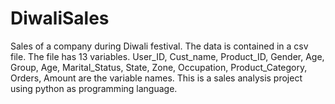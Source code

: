 # DiwaliSales
Sales of a company during Diwali festival. The data is contained in a csv file. The file has 13 variables.
User_ID, Cust_name,	Product_ID,	Gender,	Age, Group,	Age,	Marital_Status,	State,	Zone,	Occupation,	Product_Category,	Orders,	Amount are the variable names.
This is a sales analysis project using python as programming language.
